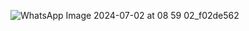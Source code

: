 ![WhatsApp Image 2024-07-02 at 08 59 02_f02de562](https://github.com/adarsh63-mural/leo/assets/147500120/019d05d0-664b-4a04-a902-6173e5a9b80f)
